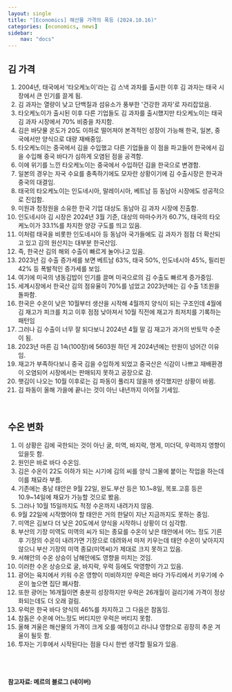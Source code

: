 ```yaml
---
layout: single
title: "[Economics] 해산물 가격의 폭등 (2024.10.16)"
categories: [economics, news]
sidebar:
    nav: "docs"
---
```


## 김 가격
1. 2004년, 태국에서 '타오케노이'라는 김 스낵 과자를 출시한 이후 김 과자는 태국 시장에서 큰 인기를 끌게 됨.
1. 김 과자는 열량이 낮고 단백질과 섬유소가 풍부한 '건강한 과자'로 자리잡았음.
1. 타오케노이가 출시된 이후 다른 기업들도 김 과자를 출시했지만 타오케노이는 태국 김 과자 시장에서 70% 비중을 차지함.
1. 김은 바닷물 온도가 20도 이하로 떨어져야 본격적인 성장이 가능해 한국, 일본, 중국에서만 양식으로 대량 재배중임.
1. 타오케노이는 중국에서 김을 수입했고 다른 기업들을 이 점을 파고들어 한국에서 김을 수입해 중국 바다가 심하게 오염된 점을 공격함.
1. 이에 위기를 느낀 타오케노이는 중국에서 수입하던 김을 한국으로 변경함.
1. 일본의 경우는 자국 수요를 충족하기에도 모자란 상황이기에 김 수출시장은 한국과 중국의 대결임.
1. 태국의 타오케노이는 인도네시아, 말레이시아, 베트남 등 동남아 시장에도 성공적으로 진입함.
1. 미원과 청정원을 소유한 한국 기업 대상도 동남아 김 과자 시장에 진출함.
1. 인도네시아 김 시장은 2024년 3월 기준, 대상의 마마수카가 60.7%, 태국의 타오케노이가 33.1%를 차지한 양강 구도를 띄고 있음.
1. 이처럼 태국을 비롯한 인도네시아 등 동남아 국가들에도 김 과자가 점점 더 확산되고 있고 김의 원산지는 대부분 한국산임.
1. 즉, 한국산 김의 해외 수출이 빠르게 눌어나고 있음.
1. 2023년 김 수출 증가세를 보면 베트남 63%, 태국 50%, 인도네시아 45%, 필리핀 42% 등 폭발적인 증가세를 보임.
1. 여기에 미국의 냉동김밥이 인기를 끌며 미국으로의 김 수출도 빠르게 증가중임.
1. 세계시장에서 한국산 김의 점유율이 70%를 넘었고 2023년에는 김 수출 1조원을 돌파함.
1. 한국은 수온이 낮은 10월부터 생산을 시작해 4월까지 양식이 되는 구조인데 4월에 김 재고가 피크를 치고 이후 점점 낮아져서 10월 직전에 재고가 최저치를 기록하는 패턴임
1. 그러나 김 수출이 너무 잘 되다보니 2024년 4월 말 김 재고가 과거의 반토막 수준이 됨.
1. 2023년 마른 김 1속(100장)에 5603원 하던 게 2024년에는 만원이 넘어간 이유임.
1. 재고가 부족하다보니 중국 김을 수입하게 되었고 중국산은 식감이 나쁘고 재배환경이 오염되어 시장에서는 판매되지 못하고 공장으로 감.
1. 햇김이 나오는 10월 이후로는 김 파동이 풀리지 않을까 생각했지만 상황이 바뀜. 
1. 김 파동이 올해 가을에 끝나는 것이 아닌 내년까지 이어질 기세임.

<br/>


## 수온 변화
1. 이 상황은 김에 국한되는 것이 아닌 굴, 미역, 바지락, 멍게, 미더덕, 우럭까지 영향이 있을듯 함.
1. 원인은 바로 바다 수온임.
1. 김은 수온이 22도 이하가 되는 시기에 김의 씨를 양식 그물에 붙이는 작업을 하는데 이를 채묘라 부름.
1. 기존에는 충남 태안은 9월 22일, 완도.부산 등은 10.1~8일, 목포.고흥 등은 10.9~14일에 채묘가 가능할 것으로 봤음.
1. 그러나 10월 15일까지도 적정 수온까지 내려가지 않음.
1. 9월 22일에 시작했어야 할 태안은 거의 한달이 지난 지금까지도 못하는 중임.
1. 미역은 김보다 더 낮은 20도에서 양식을 시작하니 상황이 더 심각함.
1. 부산의 기장 미역도 미역의 씨가 되는 종묘를 수온이 낮은 태안에서 어느 정도 기른 후 기장의 수온이 내려가면 기장으로 데려와서 마저 키우는데 태안 수온이 낮아지지 않으니 부산 기장의 미역 종묘(미역씨)가 제대로 크지 못하고 있음.
1. 서해안의 수온 상승이 남해안에도 영향을 미치는 것임.
1. 이러한 수온 상승으로 굴, 바지락, 우럭 등에도 악영향이 가고 있음.
1. 광어는 육지에서 키워 수온 영향이 미비하지만 우럭은 바다 가두리에서 키우기에 수온이 높으면 집단 폐사함.
1. 또한 광어는 16개월이면 충분히 성장하지만 우럭은 26개월이 걸리기에 가격이 정상화되는데도 더 오래 걸림.
1. 우럭은 한국 바다 양식의 46%를 차지하고 그 다음은 참돔임.
1. 참돔은 수온에 어느정도 버티지만 우럭은 버티지 못함.
1. 올해 겨울은 해산물의 가격이 크게 오를 예정이고 라니냐 영향으로 굉장히 추운 겨울이 될듯 함.
1. 투자는 기후에서 시작된다는 점을 다시 한번 생각할 필요가 있음.


<br/>
<br/>

#### 참고자료: 메르의 블로그 (네이버) 